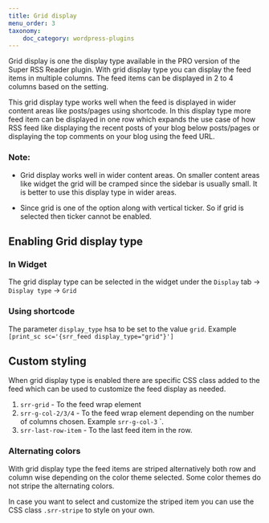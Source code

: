 ```yaml
---
title: Grid display
menu_order: 3
taxonomy:
    doc_category: wordpress-plugins
---
```


Grid display is one the display type available in the PRO version of the Super RSS Reader plugin. With grid display type you can display the feed items in multiple columns. The feed items can be displayed in 2 to 4 columns based on the setting.

This grid display type works well when the feed is displayed in wider content areas like posts/pages using shortcode. In this display type more feed item can be displayed in one row which expands the use case of how RSS feed like displaying the recent posts of your blog below posts/pages or displaying the top comments on your blog using the feed URL.

### Note:

- Grid display works well in wider content areas. On smaller content areas like widget the grid will be cramped since the sidebar is usually small. It is better to use this display type in wider areas.

- Since grid is one of the option along with vertical ticker. So if grid is selected then ticker cannot be enabled.

## Enabling Grid display type

### In Widget

The grid display type can be selected in the widget under the `Display` tab -> `Display type` -> `Grid`

### Using shortcode

The parameter `display_type` hsa to be set to the value `grid`. Example `[print_sc sc='{srr_feed display_type="grid"}']`

## Custom styling

When grid display type is enabled there are specific CSS class added to the feed which can be used to customize the feed display as needed.

1. `srr-grid` - To the feed wrap element
1. `srr-g-col-2/3/4` - To the feed wrap element depending on the number of columns chosen. Example `srr-g-col-3`
`.
1. `srr-last-row-item` - To the last feed item in the row.

### Alternating colors

With grid display type the feed items are striped alternatively both row and column wise depending on the color theme selected. Some color themes do not stripe the alternating colors.

In case you want to select and customize the striped item you can use the CSS class `.srr-stripe` to style on your own.

